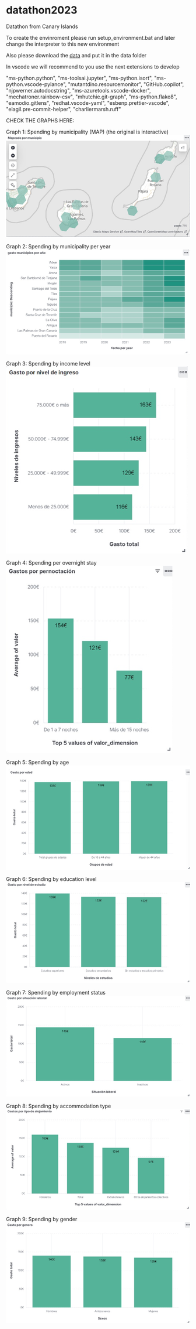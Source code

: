 # datathon2023
Datathon from Canary Islands

To create the envinroment please run setup_environment.bat and later change the interpreter to this new environment

Also please download the [data](https://experienciatek-my.sharepoint.com/personal/info_experienciatek_com/_layouts/15/onedrive.aspx?ga=1&id=%2Fpersonal%2Finfo%5Fexperienciatek%5Fcom%2FDocuments%2FDatathon%20Proyectos%2F00Documentaci%C3%B3n)
and put it in the data folder

In vscode we will recommend to you use the next extensions to develop

"ms-python.python",
"ms-toolsai.jupyter",
"ms-python.isort",
"ms-python.vscode-pylance",
"mutantdino.resourcemonitor",
"GitHub.copilot",
"njpwerner.autodocstring",
"ms-azuretools.vscode-docker",
"mechatroner.rainbow-csv",
"mhutchie.git-graph",
"ms-python.flake8",
"eamodio.gitlens",
"redhat.vscode-yaml",
"esbenp.prettier-vscode",
"elagil.pre-commit-helper",
"charliermarsh.ruff"

CHECK THE GRAPHS HERE:

Graph 1: Spending by municipality (MAP) (the original is interactive)
![alt text](https://github.com/diegosoc/datathon2023/blob/main/imageskibana/kibana%20im1.png)


Graph 2: Spending by municipality per year
![alt text](https://github.com/diegosoc/datathon2023/blob/main/imageskibana/kibana%20im2.png)


Graph 3: Spending by income level
![alt text](https://github.com/diegosoc/datathon2023/blob/main/imageskibana/kibana%20im3.png)


Graph 4: Spending per overnight stay
![alt text](https://github.com/diegosoc/datathon2023/blob/main/imageskibana/kibana%20im4.png)


Graph 5:  Spending by age
![alt text](https://github.com/diegosoc/datathon2023/blob/main/imageskibana/kibana%20im5.png)


Graph 6: Spending by education level
![alt text](https://github.com/diegosoc/datathon2023/blob/main/imageskibana/kibana%20im6.png)

Graph 7: Spending by employment status
![alt text](https://github.com/diegosoc/datathon2023/blob/main/imageskibana/kibana%20im7.png)


Graph 8: Spending by accommodation type
![alt text](https://github.com/diegosoc/datathon2023/blob/main/imageskibana/kibana%20im8.png)


Graph 9: Spending by gender
![alt text](https://github.com/diegosoc/datathon2023/blob/main/imageskibana/kibana%20im9.png)



